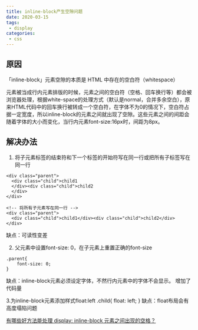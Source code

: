 ```yaml
---
title: inline-block产生空隙问题
date: 2020-03-15
tags:
 - display
categories:
 - css
---
```


## 原因
「inline-block」元素空隙的本质是 HTML 中存在的空白符（whitespace）


元素被当成行内元素排版的时候，元素之间的空白符（空格、回车换行等）都会被浏览器处理，根据white-space的处理方式（默认是normal，合并多余空白），原来HTML代码中的回车换行被转成一个空白符，在字体不为0的情况下，空白符占据一定宽度，所以inline-block的元素之间就出现了空隙。这些元素之间的间距会随着字体的大小而变化，当行内元素font-size:16px时，间距为8px。

## 解决办法

1. 将子元素标签的结束符和下一个标签的开始符写在同一行或把所有子标签写在同一行
```
<div class="parent">
  <div class="child">child1
  </div><div class="child">child2
  </div>
</div>

<!-- 将所有子元素写在同一行 -->
<div class="parent">
  <div class="child">child1</div><div class="child">child2</div>
</div>

```
缺点：可读性变差

2. 父元素中设置font-size: 0，在子元素上重置正确的font-size
```
.parent{
    font-size: 0;
}
```
缺点：inline-block元素必须设定字体，不然行内元素中的字体不会显示。 增加了代码量

3.为inline-block元素添加样式float:left
.child{
    float: left;
}
缺点：float布局会有高度塌陷问题


[有哪些好方法能处理 display: inline-block 元素之间出现的空格？](https://www.zhihu.com/question/21468450/answer/18342657)